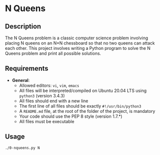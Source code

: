 # N Queens

## Description

The N Queens problem is a classic computer science problem involving placing N queens on an N×N chessboard so that no two queens can attack each other. This project involves writing a Python program to solve the N Queens problem and print all possible solutions.

## Requirements

- **General**:
  - Allowed editors: `vi`, `vim`, `emacs`
  - All files will be interpreted/compiled on Ubuntu 20.04 LTS using `python3` (version 3.4.3)
  - All files should end with a new line
  - The first line of all files should be exactly `#!/usr/bin/python3`
  - A `README.md` file, at the root of the folder of the project, is mandatory
  - Your code should use the PEP 8 style (version 1.7.*)
  - All files must be executable

## Usage

```bash
./0-nqueens.py N
